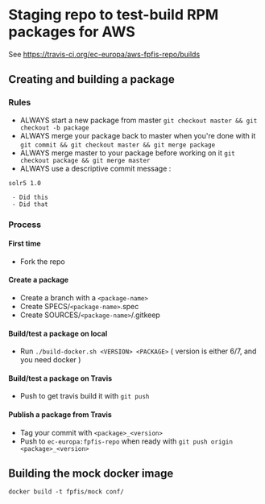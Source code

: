 # Staging repo to test-build RPM packages for AWS

See https://travis-ci.org/ec-europa/aws-fpfis-repo/builds

## Creating and building a package

### Rules

- ALWAYS start a new package from master ```git checkout master && git checkout -b package```
- ALWAYS merge your package back to master when you're done with it ```git commit && git checkout master && git merge package```
- ALWAYS merge master to your package before working on it ```git checkout package && git merge master```
- ALWAYS use a descriptive commit message :

```
solr5 1.0

 - Did this
 - Did that
```

### Process

#### First time

- Fork the repo 

#### Create a package

- Create a branch with a ```<package-name>```
- Create SPECS/```<package-name>```.spec
- Create SOURCES/```<package-name>```/.gitkeep

#### Build/test a package on local

- Run ```./build-docker.sh <VERSION> <PACKAGE>``` ( version is either 6/7, and you need docker )

#### Build/test a package on Travis

- Push to get travis build it with ```git push```

#### Publish a package from Travis
- Tag your commit with ```<package>_<version>```
- Push to ```ec-europa:fpfis-repo``` when ready with ```git push origin <package>_<version>```


## Building the mock docker image

```
docker build -t fpfis/mock conf/
```
